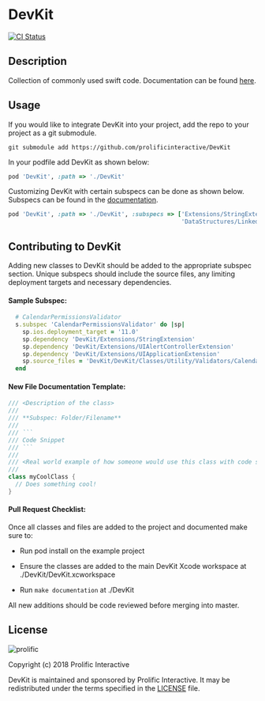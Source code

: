 # DevKit

[![CI Status](https://img.shields.io/travis/prolificinteractive.com/DevKit.svg?style=flat)](https://travis-ci.org/jgsamudio/DevKit)

## Description

Collection of commonly used swift code. Documentation can be found [here](https://prolificinteractive.github.io/DevKit/).

## Usage

If you would like to integrate DevKit into your project, add the repo to your project as a git submodule.

`git submodule add https://github.com/prolificinteractive/DevKit`

In your podfile add DevKit as shown below:

```ruby
pod 'DevKit', :path => './DevKit'
```

Customizing DevKit with certain subspecs can be done as shown below. Subspecs can be found in the [documentation](https://prolificinteractive.github.io/DevKit/).

```ruby
pod 'DevKit', :path => './DevKit', :subspecs => ['Extensions/StringExtension',
                                                 'DataStructures/LinkedList']
```

## Contributing to DevKit

Adding new classes to DevKit should be added to the appropriate subspec section. Unique subspecs should include the source files, any limiting deployment targets and necessary dependencies. 



#### Sample Subspec:

```ruby
  # CalendarPermissionsValidator
  s.subspec 'CalendarPermissionsValidator' do |sp|
    sp.ios.deployment_target = '11.0'
    sp.dependency 'DevKit/Extensions/StringExtension'
    sp.dependency 'DevKit/Extensions/UIAlertControllerExtension'
    sp.dependency 'DevKit/Extensions/UIApplicationExtension'
    sp.source_files = 'DevKit/DevKit/Classes/Utility/Validators/CalendarPermissionsValidator/*'
  end
```



#### New File Documentation Template:

```swift
/// <Description of the class>
///
/// **Subspec: Folder/Filename**
///
/// ```
/// Code Snippet
/// ```
///
/// <Real world example of how someone would use this class with code snippet>
///
class myCoolClass {
  // Does something cool! 
}
```



#### Pull Request Checklist:

Once all classes and files are added to the project and documented make sure to:

* Run pod install on the example project

* Ensure the classes are added to the main DevKit Xcode workspace at ./DevKit/DevKit.xcworkspace

* Run `make documentation` at ./DevKit

All new additions should be code reviewed before merging into master.



## License

![prolific](https://s3.amazonaws.com/prolificsitestaging/logos/Prolific_Logo_Full_Color.png)

Copyright (c) 2018 Prolific Interactive

DevKit is maintained and sponsored by Prolific Interactive. It may be redistributed under the terms specified in the [LICENSE] file.

[LICENSE]: ./LICENSE
